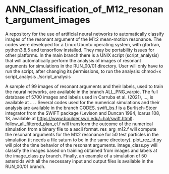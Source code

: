 # ANN_Classification_of_M12_resonant_argument_images
A repository for the use of artificial neural networks to automatically classify images of the resonant argument of the M1:2 mean-motion resonance.
The codes were developed for a Linux Ubuntu operating system, with gfortran, python3.8.5 and tensorflow installed.  They may be portability issues for other platforms.  In the main branch there is a UNIX script (script_analysis) that will automatically perform the analysis of images of resonant arguments for simulations in the RUN_00/01 directory.  User will only have to run the script, after changing its ṕermissions, to run the analysis:
chmod+x script_analysis
./script_analysis

A sample of 99 images of resonant arguments and their labels, used to train the neural networks, are available in the branch ALL_PNG_varpic.  The full database of 5700 images and labels used in Carruba et al. (2021), ..., is available at ... .  Several codes used for the numerical simulations and their analysis are available
in the branch CODES.  swift_bs.f is a Burlisch-Stoer integrator from the SWIFT package (Levison and Duncan 1994, Icarus 108, 18, available at https://www.boulder.swri.edu/~hal/swift.html).  follow_all_filtered_plan_el.f will transform the outcome of the numerical simulation from a binary file to a ascii format. res_arg_m12.f will compute the resonant arguments for the M1:2 resonance for 50 test particles in the simulation (it needs a file saturn to be in the same 
directory). plot_rez_id.py will plot the time behavior of the resonant arguments.  image_class.py	will classify the images based on training obtained from images and labels at the image_class.py branch.  Finally, an example of a simulation of 50 asteroids with all the necessary input and output files is available in the RUN_00/01 branch.
